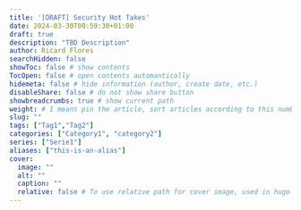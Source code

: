 ```yaml
---
title: '[DRAFT] Security Hot Takes'
date: 2024-03-30T00:59:30+01:00
draft: true
description: "TBD Description"
author: Ricard Flores
searchHidden: false
showToc: false # show contents
TocOpen: false # open contents automantically
hidemeta: false # hide information (author, create date, etc.)
disableShare: false	# do not show share button
showbreadcrumbs: true # show current path
weight: # 1 means pin the article, sort articles according to this number
slug: ""
tags: ["Tag1","Tag2"]
categories: ["Category1", "category2"]
series: ["Serie1"]
aliases: ["this-is-an-alias"]
cover:
  image: ""
  alt: ""
  caption: ""
  relative: false # To use relative path for cover image, used in hugo Page-bundles
---
```

